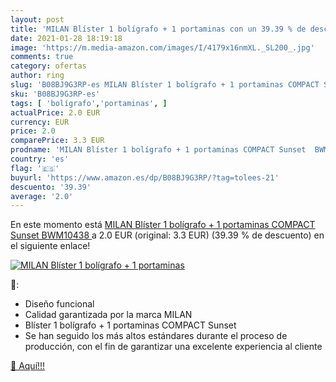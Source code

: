 ```yaml
---
layout: post
title: 'MILAN Blíster 1 bolígrafo + 1 portaminas con un 39.39 % de descuento'
date: 2021-01-28 18:19:18
image: 'https://m.media-amazon.com/images/I/4179x16nmXL._SL200_.jpg'
comments: true
category: ofertas
author: ring
slug: 'B08BJ9G3RP-es MILAN Blíster 1 bolígrafo + 1 portaminas COMPACT Sunset...'
sku: 'B08BJ9G3RP-es'
tags: [ 'bolígrafo','portaminas', ]
actualPrice: 2.0 EUR
currency: EUR
price: 2.0
comparePrice: 3.3 EUR
prodname: 'MILAN Blíster 1 bolígrafo + 1 portaminas COMPACT Sunset  BWM10438 '
country: 'es'
flag: '🇪🇸'
buyurl: 'https://www.amazon.es/dp/B08BJ9G3RP/?tag=tolees-21'
descuento: '39.39'
average: '2.0'
---
```


En este momento está [MILAN Blíster 1 bolígrafo + 1 portaminas COMPACT Sunset  BWM10438 ](https://www.amazon.es/dp/B08BJ9G3RP/?tag=tolees-21) a 2.0 EUR (original: 3.3 EUR) (39.39 %  de descuento) en el siguiente enlace!

[![MILAN Blíster 1 bolígrafo + 1 portaminas](https://m.media-amazon.com/images/I/4179x16nmXL._SL200_.jpg)](https://www.amazon.es/dp/B08BJ9G3RP/?tag=tolees-21)

🔎:

- Diseño funcional
- Calidad garantizada por la marca MILAN
- Blíster 1 bolígrafo + 1 portaminas COMPACT Sunset
- Se han seguido los más altos estándares durante el proceso de producción, con el fin de garantizar una excelente experiencia al cliente

[🛒 Aquí!!!](https://www.amazon.es/dp/B08BJ9G3RP/?tag=tolees-21)
